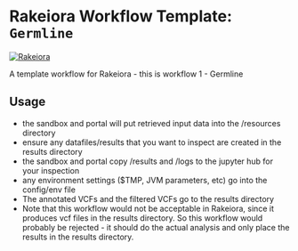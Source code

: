 # Rakeiora Workflow Template: `Germline`

[![Rakeiora](http://rakeiora.ac.nz)](http://rakeiora.ac.nz)

A template workflow for Rakeiora - this is workflow 1 - Germline

## Usage

- the sandbox and portal will put retrieved input data into the /resources directory
- ensure any datafiles/results that you want to inspect are created in the results directory
- the sandbox and portal copy /results and /logs to the jupyter hub for your inspection
- any environment settings ($TMP, JVM parameters, etc) go into the config/env file
- The annotated VCFs and the filtered VCFs go to the results directory
- Note that this workflow would not be acceptable in Rakeiora, since it produces
vcf files in the results directory. So this workflow would probably be rejected -
it should do the actual analysis and only place the results in the results directory.
